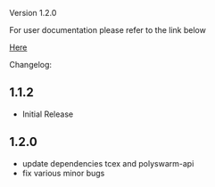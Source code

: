 Version 1.2.0

For user documentation please refer to the link below

[Here](https://github.com/ThreatConnect-Inc/threatconnect-playbooks/tree/master/playbooks/TCPB-UA-PolySwarm%20Marketplace/PolySwarm%20Malware%20Intelligence%20and%20Enrichment%20v1.01.pdf)

Changelog:
## 1.1.2
* Initial Release

## 1.2.0
* update dependencies tcex and polyswarm-api
* fix various minor bugs